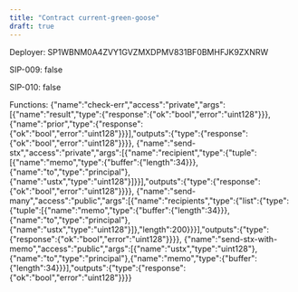 ```yaml
---
title: "Contract current-green-goose"
draft: true
---
```

Deployer: SP1WBNM0A4ZVY1GVZMXDPMV831BF0BMHFJK9ZXNRW

SIP-009: false

SIP-010: false

Functions:
{"name":"check-err","access":"private","args":[{"name":"result","type":{"response":{"ok":"bool","error":"uint128"}}},{"name":"prior","type":{"response":{"ok":"bool","error":"uint128"}}}],"outputs":{"type":{"response":{"ok":"bool","error":"uint128"}}}}, {"name":"send-stx","access":"private","args":[{"name":"recipient","type":{"tuple":[{"name":"memo","type":{"buffer":{"length":34}}},{"name":"to","type":"principal"},{"name":"ustx","type":"uint128"}]}}],"outputs":{"type":{"response":{"ok":"bool","error":"uint128"}}}}, {"name":"send-many","access":"public","args":[{"name":"recipients","type":{"list":{"type":{"tuple":[{"name":"memo","type":{"buffer":{"length":34}}},{"name":"to","type":"principal"},{"name":"ustx","type":"uint128"}]},"length":200}}}],"outputs":{"type":{"response":{"ok":"bool","error":"uint128"}}}}, {"name":"send-stx-with-memo","access":"public","args":[{"name":"ustx","type":"uint128"},{"name":"to","type":"principal"},{"name":"memo","type":{"buffer":{"length":34}}}],"outputs":{"type":{"response":{"ok":"bool","error":"uint128"}}}}
